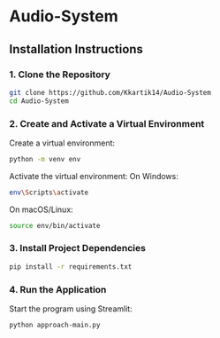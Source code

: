# Audio-System


## **Installation Instructions**

### **1. Clone the Repository**
```bash
git clone https://github.com/Kkartik14/Audio-System
cd Audio-System
```

### **2. Create and Activate a Virtual Environment**
Create a virtual environment:
```bash
python -m venv env
```
Activate the virtual environment:
On Windows:
```bash
env\Scripts\activate
```
On macOS/Linux:
```bash
source env/bin/activate
```

### **3. Install Project Dependencies**
```bash
pip install -r requirements.txt
```

### **4. Run the Application**
Start the program using Streamlit:
```bash
python approach-main.py
```
